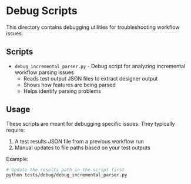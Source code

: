 # Debug Scripts

This directory contains debugging utilities for troubleshooting workflow issues.

## Scripts

- `debug_incremental_parser.py` - Debug script for analyzing incremental workflow parsing issues
  - Reads test output JSON files to extract designer output
  - Shows how features are being parsed
  - Helps identify parsing problems

## Usage

These scripts are meant for debugging specific issues. They typically require:

1. A test results JSON file from a previous workflow run
2. Manual updates to file paths based on your test outputs

Example:
```bash
# Update the results path in the script first
python tests/debug/debug_incremental_parser.py
```